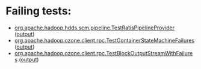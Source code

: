 # Failing tests: 

 * [org.apache.hadoop.hdds.scm.pipeline.TestRatisPipelineProvider](hadoop-ozone/integration-test/org.apache.hadoop.hdds.scm.pipeline.TestRatisPipelineProvider.txt) ([output](hadoop-ozone/integration-test/org.apache.hadoop.hdds.scm.pipeline.TestRatisPipelineProvider-output.txt/))
 * [org.apache.hadoop.ozone.client.rpc.TestContainerStateMachineFailures](hadoop-ozone/integration-test/org.apache.hadoop.ozone.client.rpc.TestContainerStateMachineFailures.txt) ([output](hadoop-ozone/integration-test/org.apache.hadoop.ozone.client.rpc.TestContainerStateMachineFailures-output.txt/))
 * [org.apache.hadoop.ozone.client.rpc.TestBlockOutputStreamWithFailures](hadoop-ozone/integration-test/org.apache.hadoop.ozone.client.rpc.TestBlockOutputStreamWithFailures.txt) ([output](hadoop-ozone/integration-test/org.apache.hadoop.ozone.client.rpc.TestBlockOutputStreamWithFailures-output.txt/))
